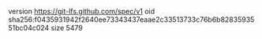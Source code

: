 version https://git-lfs.github.com/spec/v1
oid sha256:f0435931942f2640ee73343437eaae2c33513733c76b6b8283593551bc04c024
size 5479
